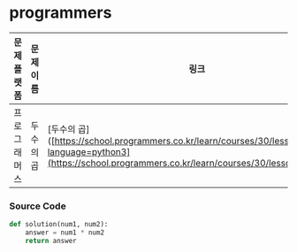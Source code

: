 # programmers

| 문제 플랫폼   | 문제 이름           | 링크                                   |
|---------------|--------------------|----------------------------------------|
| 프로그래머스          | 두수의 곱           | [두수의 곱]([https://school.programmers.co.kr/learn/courses/30/lessons/120803?language=python3](https://school.programmers.co.kr/learn/courses/30/lessons/120804) |

### Source Code
```python
def solution(num1, num2):
    answer = num1 * num2
    return answer
```
